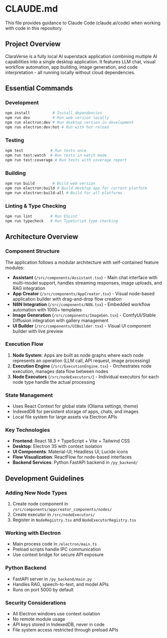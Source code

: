 # CLAUDE.md

This file provides guidance to Claude Code (claude.ai/code) when working with code in this repository.

## Project Overview

ClaraVerse is a fully local AI superstack application combining multiple AI capabilities into a single desktop application. It features LLM chat, visual workflow automation, app building, image generation, and code interpretation - all running locally without cloud dependencies.

## Essential Commands

### Development
```bash
npm install          # Install dependencies
npm run dev          # Run web version locally
npm run electron:dev # Run desktop version in development
npm run electron:dev:hot # Run with hot reload
```

### Testing
```bash
npm test            # Run tests once
npm run test:watch  # Run tests in watch mode
npm run test:coverage # Run tests with coverage report
```

### Building
```bash
npm run build        # Build web version
npm run electron:build # Build desktop app for current platform
npm run electron:build-all # Build for all platforms
```

### Linting & Type Checking
```bash
npm run lint        # Run ESLint
npm run typecheck   # Run TypeScript type checking
```

## Architecture Overview

### Component Structure
The application follows a modular architecture with self-contained feature modules:

- **Assistant** (`/src/components/Assistant.tsx`) - Main chat interface with multi-model support, handles streaming responses, image uploads, and RAG integration
- **App Creator** (`/src/components/AppCreator.tsx`) - Visual node-based application builder with drag-and-drop flow creation
- **N8N Integration** (`/src/components/N8N.tsx`) - Embedded workflow automation with 1000+ templates
- **Image Generation** (`/src/components/ImageGen.tsx`) - ComfyUI/Stable Diffusion integration with gallery management
- **UI Builder** (`/src/components/UIBuilder.tsx`) - Visual UI component builder with live preview

### Execution Flow
1. **Node System**: Apps are built as node graphs where each node represents an operation (LLM call, API request, image processing)
2. **Execution Engine** (`/src/ExecutionEngine.tsx`) - Orchestrates node execution, manages data flow between nodes
3. **Node Executors** (`/src/nodeExecutors/`) - Individual executors for each node type handle the actual processing

### State Management
- Uses React Context for global state (Ollama settings, theme)
- IndexedDB for persistent storage of apps, chats, and images
- Local file system for large assets via Electron APIs

### Key Technologies
- **Frontend**: React 18.3 + TypeScript + Vite + Tailwind CSS
- **Desktop**: Electron 35 with context isolation
- **UI Components**: Material-UI, Headless UI, Lucide icons
- **Flow Visualization**: ReactFlow for node-based interfaces
- **Backend Services**: Python FastAPI backend in `/py_backend/`

## Development Guidelines

### Adding New Node Types
1. Create node component in `/src/components/appcreator_components/nodes/`
2. Create executor in `/src/nodeExecutors/`
3. Register in `NodeRegistry.tsx` and `NodeExecutorRegistry.tsx`

### Working with Electron
- Main process code in `/electron/main.ts`
- Preload scripts handle IPC communication
- Use context bridge for secure API exposure

### Python Backend
- FastAPI server in `/py_backend/main.py`
- Handles RAG, speech-to-text, and model APIs
- Runs on port 5000 by default

### Security Considerations
- All Electron windows use context isolation
- No remote module usage
- API keys stored in IndexedDB, never in code
- File system access restricted through preload APIs